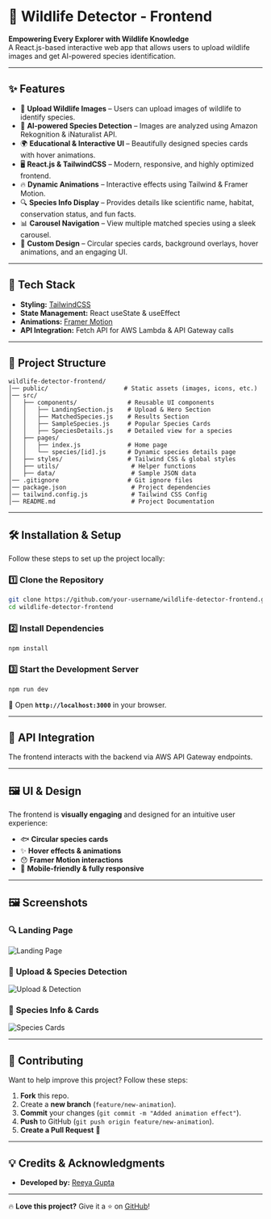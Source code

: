 # 🐾 Wildlife Detector - Frontend

**Empowering Every Explorer with Wildlife Knowledge**  
A React.js-based interactive web app that allows users to upload wildlife images and get AI-powered species identification.

---

## ✨ Features
- 🎨 **Upload Wildlife Images** – Users can upload images of wildlife to identify species.
- 🎯 **AI-powered Species Detection** – Images are analyzed using Amazon Rekognition & iNaturalist API.
- 🌍 **Educational & Interactive UI** – Beautifully designed species cards with hover animations.
- 🖥 **React.js & TailwindCSS** – Modern, responsive, and highly optimized frontend.
- 🔥 **Dynamic Animations** – Interactive effects using Tailwind & Framer Motion.
- 🔍 **Species Info Display** – Provides details like scientific name, habitat, conservation status, and fun facts.
- 📊 **Carousel Navigation** – View multiple matched species using a sleek carousel.
- 🎨 **Custom Design** – Circular species cards, background overlays, hover animations, and an engaging UI.

---

## 🚀 Tech Stack
- **Styling:** [TailwindCSS](https://tailwindcss.com/)
- **State Management:** React useState & useEffect
- **Animations:** [Framer Motion](https://www.framer.com/motion/)
- **API Integration:** Fetch API for AWS Lambda & API Gateway calls

---

## 📂 Project Structure
```
wildlife-detector-frontend/
│── public/                     # Static assets (images, icons, etc.)
│── src/
│   ├── components/              # Reusable UI components
│   │   ├── LandingSection.js    # Upload & Hero Section
│   │   ├── MatchedSpecies.js    # Results Section
│   │   ├── SampleSpecies.js     # Popular Species Cards
│   │   ├── SpeciesDetails.js    # Detailed view for a species
│   ├── pages/
│   │   ├── index.js             # Home page
│   │   └── species/[id].js      # Dynamic species details page
│   ├── styles/                  # Tailwind CSS & global styles
│   ├── utils/                    # Helper functions
│   ├── data/                     # Sample JSON data
│── .gitignore                   # Git ignore files
│── package.json                  # Project dependencies
│── tailwind.config.js            # Tailwind CSS Config
│── README.md                     # Project Documentation
```

---

## 🛠️ Installation & Setup
Follow these steps to set up the project locally:

### 1️⃣ Clone the Repository
```sh
git clone https://github.com/your-username/wildlife-detector-frontend.git
cd wildlife-detector-frontend
```

### 2️⃣ Install Dependencies
```sh
npm install
```

### 3️⃣ Start the Development Server
```sh
npm run dev
```
🔹 Open **`http://localhost:3000`** in your browser.

---

## 🔐 API Integration
The frontend interacts with the backend via AWS API Gateway endpoints.

---

## 🖼️ UI & Design
The frontend is **visually engaging** and designed for an intuitive user experience:
- 🐟 **Circular species cards**
- ✨ **Hover effects & animations**
- 😯 **Framer Motion interactions**
- 📱 **Mobile-friendly & fully responsive**

---

## 🖼️ Screenshots
### 🔍 **Landing Page**
![Landing Page](https://your-image-url.com/landing-page.png)

### 🎯 **Upload & Species Detection**
![Upload & Detection](https://your-image-url.com/upload-detection.png)

### 🦌 **Species Info & Cards**
![Species Cards](https://your-image-url.com/species-cards.png)

---

## 📢 Contributing
Want to help improve this project? Follow these steps:
1. **Fork** this repo.
2. Create a **new branch** (`feature/new-animation`).
3. **Commit** your changes (`git commit -m "Added animation effect"`).
4. **Push** to GitHub (`git push origin feature/new-animation`).
5. **Create a Pull Request** 🚀


---

## 💡 Credits & Acknowledgments
- **Developed by:** [Reeya Gupta](https://github.com/your-username)

---

🔥 **Love this project?** Give it a ⭐ on [GitHub](https://github.com/your-username/wildlife-detector-frontend)!

